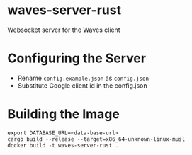 # waves-server-rust

Websocket server for the Waves client

# Configuring the Server

- Rename `config.example.json` as `config.json`
- Substitute Google client id in the config.json

# Building the Image

```
export DATABASE_URL=<data-base-url>
cargo build --release --target=x86_64-unknown-linux-musl
docker build -t waves-server-rust .
```
